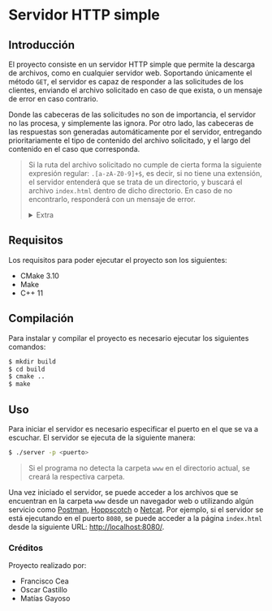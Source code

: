 # Servidor HTTP simple 
## Introducción
El proyecto consiste en un servidor HTTP simple que permite la descarga de archivos, como en cualquier servidor web. Soportando únicamente el método `GET`, el servidor es capaz de responder a las solicitudes de los clientes, enviando el archivo solicitado en caso de que exista, o un mensaje de error en caso contrario.

Donde las cabeceras de las solicitudes no son de importancia, el servidor no las procesa, y simplemente las ignora. Por otro lado, las cabeceras de las respuestas son generadas automáticamente por el servidor, entregando prioritariamente el tipo de contenido del archivo solicitado, y el largo del contenido en el caso que corresponda.

> Si la ruta del archivo solicitado no cumple de cierta forma la siguiente expresión regular: `.[a-zA-Z0-9]+$`, es decir, si no tiene una extensión, el servidor entenderá que se trata de un directorio, y buscará el archivo `index.html` dentro de dicho directorio. En caso de no encontrarlo, responderá con un mensaje de error. <details> <summary>Extra</summary>
En caso de considerarse la ruta un directorio y la solicitud no termina con `/`, el servidor realizará la redirección (302) a la misma ruta, pero con `/` al final.
</details>



## Requisitos
Los requisitos para poder ejecutar el proyecto son los siguientes:
* CMake 3.10
* Make
* C++ 11

## Compilación
Para instalar y compilar el proyecto es necesario ejecutar los siguientes comandos:
```bash
$ mkdir build
$ cd build
$ cmake ..
$ make
```
## Uso
Para iniciar el servidor es necesario especificar el puerto en el que se va a escuchar. El servidor se ejecuta de la siguiente manera:
```bash
$ ./server -p <puerto>
```
> Si el programa no detecta la carpeta `www` en el directorio actual, se creará la respectiva carpeta.

Una vez iniciado el servidor, se puede acceder a los archivos que se encuentran en la carpeta `www` desde un navegador web o utilizando algún servicio como [Postman](https://www.postman.com/), [Hoppscotch](https://hoppscotch.io/) o [Netcat](https://en.wikipedia.org/wiki/Netcat). Por ejemplo, si el servidor se está ejecutando en el puerto `8080`, se puede acceder a la página `index.html` desde la siguiente URL: [http://localhost:8080/](http://localhost:8080/).

### Créditos
Proyecto realizado por:
* Francisco Cea
* Oscar Castillo
* Matías Gayoso